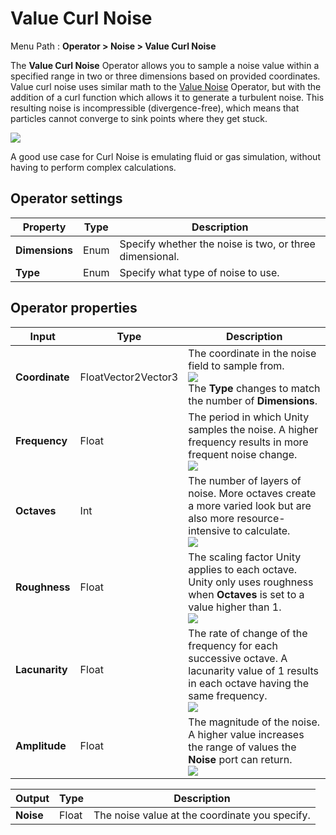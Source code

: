 # Value Curl Noise

Menu Path : **Operator > Noise > Value Curl Noise**

The **Value Curl Noise** Operator allows you to sample a noise value within a specified range in two or three dimensions based on provided coordinates. Value curl noise uses similar math to the [Value Noise](Operator-Value-Noise.md) Operator, but with the addition of a curl function which allows it to generate a turbulent noise. This resulting noise is incompressible (divergence-free), which means that particles cannot converge to sink points where they get stuck.

![](Images/Operator-ValueCurlNoiseAnimation.gif)

A good use case for Curl Noise is emulating fluid or gas simulation, without having to perform complex calculations.

## Operator settings

| **Property**   | **Type** | **Description**                                              |
| -------------- | -------- | ------------------------------------------------------------ |
| **Dimensions** | Enum     | Specify whether the noise is two, or three dimensional. |
| **Type**       | Enum     | Specify what type of noise to use.                           |

## Operator properties

| **Input**      | **Type**            | **Description**                                              |
| -------------- | ------------------- | ------------------------------------------------------------ |
| **Coordinate** | FloatVector2Vector3 | The coordinate in the noise field to sample from.<br/>![](Images/Operator-ValueCurlNoiseCoordinate.gif)<br/>The **Type** changes to match the number of **Dimensions**. |
| **Frequency**  | Float               | The period in which Unity samples the noise. A higher frequency results in more frequent noise change.<br/>![](Images/Operator-ValueCurlNoiseFrequency.gif) |
| **Octaves**    | Int                 | The number of layers of noise. More octaves create a more varied look but are also more resource-intensive to calculate.<br/>![](Images/Operator-ValueCurlNoiseOctaves.gif) |
| **Roughness**  | Float               | The scaling factor Unity applies to each octave. Unity only uses roughness when **Octaves** is set to a value higher than 1.<br/>![](Images/Operator-ValueCurlNoiseRoughness.gif) |
| **Lacunarity** | Float               | The rate of change of the frequency for each successive octave. A lacunarity value of 1 results in each octave having the same frequency.<br/>![](Images/Operator-ValueCurlNoiseLacunarity.gif) |
| **Amplitude**  | Float               | The magnitude of the noise. A higher value increases the range of values the **Noise** port can return.<br/>![](Images/Operator-ValueCurlNoiseAmplitude.gif) |

| **Output** | **Type** | **Description**                                |
| ---------- | -------- | ---------------------------------------------- |
| **Noise**  | Float    | The noise value at the coordinate you specify. |
